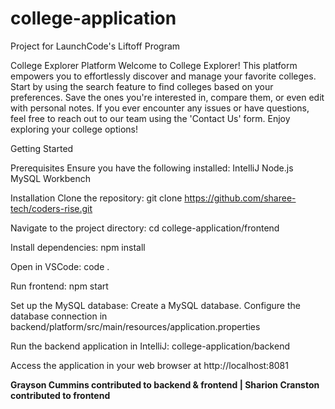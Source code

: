 # college-application

Project for LaunchCode's Liftoff Program

College Explorer Platform Welcome to College Explorer! This platform empowers you to effortlessly discover and manage your favorite colleges. Start by using the search feature to find colleges based on your preferences. Save the ones you're interested in, compare them, or even edit with personal notes. If you ever encounter any issues or have questions, feel free to reach out to our team using the 'Contact Us' form. Enjoy exploring your college options!

Getting Started

Prerequisites Ensure you have the following installed:
IntelliJ
Node.js
MySQL Workbench

Installation Clone the repository: git clone https://github.com/sharee-tech/coders-rise.git

Navigate to the project directory: cd college-application/frontend

Install dependencies: npm install

Open in VSCode: code .

Run frontend: npm start

Set up the MySQL database: Create a MySQL database. Configure the database connection in backend/platform/src/main/resources/application.properties

Run the backend application in IntelliJ: college-application/backend

Access the application in your web browser at http://localhost:8081

**Grayson Cummins contributed to backend & frontend | Sharion Cranston contributed to frontend**
